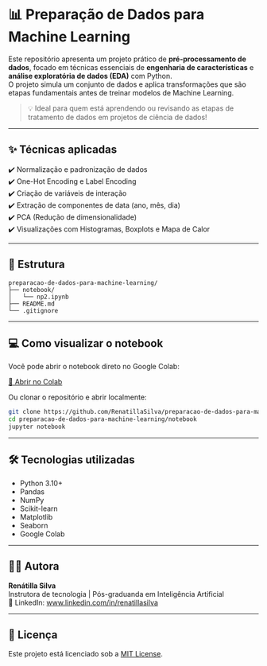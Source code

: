 # 📊 Preparação de Dados para Machine Learning

Este repositório apresenta um projeto prático de **pré-processamento de dados**, focado em técnicas essenciais de **engenharia de características** e **análise exploratória de dados (EDA)** com Python.  
O projeto simula um conjunto de dados e aplica transformações que são etapas fundamentais antes de treinar modelos de Machine Learning.

> 💡 Ideal para quem está aprendendo ou revisando as etapas de tratamento de dados em projetos de ciência de dados!

---

## ✨ Técnicas aplicadas

✔️ Normalização e padronização de dados  
✔️ One-Hot Encoding e Label Encoding  
✔️ Criação de variáveis de interação  
✔️ Extração de componentes de data (ano, mês, dia)  
✔️ PCA (Redução de dimensionalidade)  
✔️ Visualizações com Histogramas, Boxplots e Mapa de Calor

---

## 📁 Estrutura

```
preparacao-de-dados-para-machine-learning/
├── notebook/
│   └── np2.ipynb
├── README.md
└── .gitignore
```

---

## 💻 Como visualizar o notebook

Você pode abrir o notebook direto no Google Colab:

[🔗 Abrir no Colab](https://colab.research.google.com/github/RenatillaSilva/preparacao-de-dados-para-machine-learning/blob/main/notebook/np2.ipynb)

Ou clonar o repositório e abrir localmente:

```bash
git clone https://github.com/RenatillaSilva/preparacao-de-dados-para-machine-learning.git
cd preparacao-de-dados-para-machine-learning/notebook
jupyter notebook
```

---

## 🛠️ Tecnologias utilizadas

- Python 3.10+  
- Pandas  
- NumPy  
- Scikit-learn  
- Matplotlib  
- Seaborn  
- Google Colab

---

## 👩‍💻 Autora

**Renátilla Silva**  
Instrutora de tecnologia | Pós-graduanda em Inteligência Artificial  
📎 LinkedIn: www.linkedin.com/in/renatillasilva

---

## 📜 Licença

Este projeto está licenciado sob a [MIT License](LICENSE).
